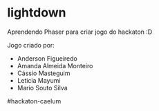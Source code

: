 # lightdown
Aprendendo Phaser para criar jogo do hackaton :D


Jogo criado por:

- Anderson Figueiredo
- Amanda Almeida Monteiro
- Cássio Masteguim
- Leticia Mayumi
- Mario Souto Silva


#hackaton-caelum
